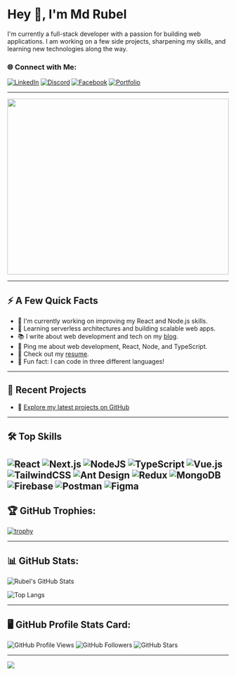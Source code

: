 # Hey 👋, I'm Md Rubel

I'm currently a full-stack developer with a passion for building web applications. I am working on a few side projects, sharpening my skills, and learning new technologies along the way.

### 🌐 Connect with Me:
[![LinkedIn](https://img.shields.io/badge/LinkedIn-%230077B5.svg?style=for-the-badge&logo=linkedin&logoColor=white)](https://www.linkedin.com/in/prince-rubel/)
[![Discord](https://img.shields.io/badge/Discord-%237289DA.svg?style=for-the-badge&logo=discord&logoColor=white)](https://discord.gg/rubel29879) 
[![Facebook](https://img.shields.io/badge/Facebook-%231877F2.svg?style=for-the-badge&logo=facebook&logoColor=white)](https://www.facebook.com/profile.php?id=100029247340444&mibextid=zbwkwl)
[![Portfolio](https://img.shields.io/badge/Portfolio-%23000000.svg?style=for-the-badge&logo=firefox&logoColor=white)](https://rubelportfolio.com)

---

<img src="https://media.giphy.com/media/3o7qE1YN7aBOFPRw8E/giphy.gif" width="100%" height="400px" /><!-- Replace with a GIF of your choice -->

---

## ⚡ A Few Quick Facts

- 🌱 I'm currently working on improving my React and Node.js skills.
- 🧠 Learning serverless architectures and building scalable web apps.
- 📚 I write about web development and tech on my [blog](https://rubelblog.com). 
- 💬 Ping me about web development, React, Node, and TypeScript.
- 📄 Check out my [resume](https://rubelresume.com).
- 🎯 Fun fact: I can code in three different languages!

---

## 📂 Recent Projects
- 🔗 [Explore my latest projects on GitHub](https://github.com/RubelCoderX)

---

## 🛠 Top Skills

![React](https://img.shields.io/badge/react-%2361DAFB.svg?style=for-the-badge&logo=react&logoColor=black)
![Next.js](https://img.shields.io/badge/next.js-%23000000.svg?style=for-the-badge&logo=next.js&logoColor=white)
![NodeJS](https://img.shields.io/badge/node.js-%2343853D.svg?style=for-the-badge&logo=node.js&logoColor=white)
![TypeScript](https://img.shields.io/badge/typescript-%23007ACC.svg?style=for-the-badge&logo=typescript&logoColor=white)
![Vue.js](https://img.shields.io/badge/vuejs-%2335495e.svg?style=for-the-badge&logo=vuedotjs&logoColor=%234FC08D)
![TailwindCSS](https://img.shields.io/badge/tailwindcss-%2338B2AC.svg?style=for-the-badge&logo=tailwind-css&logoColor=white)
![Ant Design](https://img.shields.io/badge/AntDesign-%230170FE.svg?style=for-the-badge&logo=ant-design&logoColor=white)
![Redux](https://img.shields.io/badge/redux-%23764ABC.svg?style=for-the-badge&logo=redux&logoColor=white)
![MongoDB](https://img.shields.io/badge/mongodb-%2347A248.svg?style=for-the-badge&logo=mongodb&logoColor=white)
![Firebase](https://img.shields.io/badge/firebase-%23039BE5.svg?style=for-the-badge&logo=firebase)
![Postman](https://img.shields.io/badge/postman-%23FF6C37.svg?style=for-the-badge&logo=postman&logoColor=white)
![Figma](https://img.shields.io/badge/figma-%23F24E1E.svg?style=for-the-badge&logo=figma&logoColor=white)
---

## 🏆 GitHub Trophies:
[![trophy](https://github-profile-trophy.vercel.app/?username=RubelCoderX&theme=radical&no-frame=true&row=1&column=7)](https://github.com/RubelCoderX/github-profile-trophy)

---

## 📊 GitHub Stats:
![Rubel's GitHub Stats](https://github-readme-stats.vercel.app/api?username=RubelCoderX&show_icons=true&theme=radical)

![Top Langs](https://github-readme-stats.vercel.app/api/top-langs/?username=RubelCoderX&layout=compact&theme=radical)

---

## 🖥️ GitHub Profile Stats Card:
![GitHub Profile Views](https://komarev.com/ghpvc/?username=RubelCoderX&color=brightgreen)
![GitHub Followers](https://img.shields.io/github/followers/RubelCoderX?style=social)
![GitHub Stars](https://img.shields.io/github/stars/RubelCoderX?style=social)

---

[![](https://visitcount.itsvg.in/api?id=RubelCoderX&icon=0&color=0)](https://visitcount.itsvg.in)
